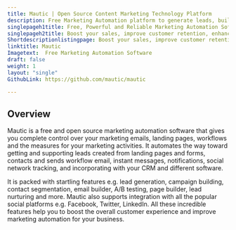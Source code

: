 ```yaml
---
title: Mautic | Open Source Content Marketing Technology Platform
description: Free Marketing Automation platform to generate leads, build marketing campaign, and compose marketing email with seamless integration to popular social networks.
singlepageh1title: Free, Powerful and Reliable Marketing Automation Software
singlepageh2title: Boost your sales, improve customer retention, enhance lead nurturing and track your marketing activities with open source and robust marketing automation tool.
Shortdescriptionlistingpage: Boost your sales, improve customer retention, enhance lead nurturing and track your marketing activities with open source and robust marketing automation tool.
linktitle: Mautic
Imagetext:  Free Marketing Automation Software 
draft: false
weight: 1
layout: "single"
GithubLink: https://github.com/mautic/mautic

---
```


Overview
--------

Mautic is a free and open source marketing automation software that gives you complete control over your marketing emails, landing pages, workflows and the measures for your marketing activities. It automates the way toward getting and supporting leads created from landing pages and forms, contacts and sends workflow email, instant messages, notifications, social network tracking, and incorporating with your CRM and different software.

It is packed with startling features e.g. lead generation, campaign building, contact segmentation, email builder, A/B testing, page builder, lead nurturing and more. Mautic also supports integration with all the popular social platforms e.g. Facebook, Twitter, LinkedIn. All these incredible features help you to boost the overall customer experience and improve marketing automation for your business.